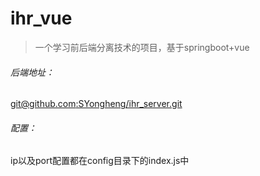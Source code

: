 # ihr_vue

> 一个学习前后端分离技术的项目，基于springboot+vue



###### 后端地址：

[git@github.com:SYongheng/ihr_server.git]()

###### 配置：

ip以及port配置都在config目录下的index.js中





